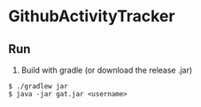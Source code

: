 # GithubActivityTracker
## Run
1. Build with gradle (or download the release .jar)
```console
$ ./gradlew jar
$ java -jar gat.jar <username>
```